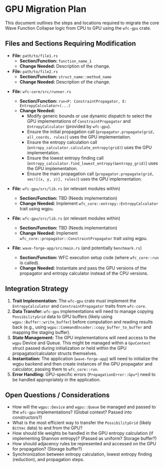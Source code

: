 # GPU Migration Plan

This document outlines the steps and locations required to migrate the core Wave Function Collapse logic from CPU to GPU using the `wfc-gpu` crate.

## Files and Sections Requiring Modification

- **File:** `path/to/file1.rs`
  - **Section/Function:** `function_name_1`
  - **Change Needed:** Description of the change.
- **File:** `path/to/file2.rs`
  - **Section/Function:** `struct_name::method_name`
  - **Change Needed:** Description of the change.

* **File:** `wfc-core/src/runner.rs`

  - **Section/Function:** `run<P: ConstraintPropagator, E: EntropyCalculator>(...)`
  - **Change Needed:**
    - Modify generic bounds or use dynamic dispatch to select the GPU implementations of `ConstraintPropagator` and `EntropyCalculator` (provided by `wfc-gpu`).
    - Ensure the initial propagation call (`propagator.propagate(grid, all_coords, rules)`) uses the GPU implementation.
    - Ensure the entropy calculation call (`entropy_calculator.calculate_entropy(grid)`) uses the GPU implementation.
    - Ensure the lowest entropy finding call (`entropy_calculator.find_lowest_entropy(&entropy_grid)`) uses the GPU implementation.
    - Ensure the main propagation call (`propagator.propagate(grid, vec![(x, y, z)], rules)`) uses the GPU implementation.

* **File:** `wfc-gpu/src/lib.rs` (or relevant modules within)

  - **Section/Function:** TBD (Needs implementation)
  - **Change Needed:** Implement `wfc_core::entropy::EntropyCalculator` trait using wgpu.

* **File:** `wfc-gpu/src/lib.rs` (or relevant modules within)

  - **Section/Function:** TBD (Needs implementation)
  - **Change Needed:** Implement `wfc_core::propagator::ConstraintPropagator` trait using wgpu.

* **File:** `wave-forge-app/src/main.rs` (and potentially `benchmark.rs`)
  - **Section/Function:** WFC execution setup code (where `wfc_core::run` is called).
  - **Change Needed:** Instantiate and pass the GPU versions of the propagator and entropy calculator instead of the CPU versions.

## Integration Strategy

1.  **Trait Implementation:** The `wfc-gpu` crate must implement the `EntropyCalculator` and `ConstraintPropagator` traits from `wfc-core`.
2.  **Data Transfer:** `wfc-gpu` implementations will need to manage copying `PossibilityGrid` data to GPU buffers (likely using `wgpu::Buffer::write_buffer`) before computation and reading results back (e.g., using `wgpu::CommandEncoder::copy_buffer_to_buffer` and mapping the staging buffer).
3.  **State Management:** The GPU implementations will need access to the `wgpu` Device and Queue. This might be managed within a `GpuContext` struct passed during initialization or held within the GPU propagator/calculator structs themselves.
4.  **Instantiation:** The application (`wave-forge-app`) will need to initialize the wgpu backend and then create instances of the GPU propagator and calculator, passing them to `wfc_core::run`.
5.  **Error Handling:** GPU-specific errors (`PropagationError::Gpu*`) need to be handled appropriately in the application.

## Open Questions / Considerations

- How will the `wgpu::Device` and `wgpu::Queue` be managed and passed to the `wfc-gpu` implementations? (Global context? Passed into constructors?)
- What is the most efficient way to transfer the `PossibilityGrid` (likely `BitVec` data) to and from the GPU?
- How should tile weights be handled in the GPU entropy calculation (if implementing Shannon entropy)? (Passed as uniform? Storage buffer?)
- How should adjacency rules be represented and accessed on the GPU for propagation? (Storage buffer?)
- Synchronization between entropy calculation, lowest entropy finding (reduction), and propagation steps.
